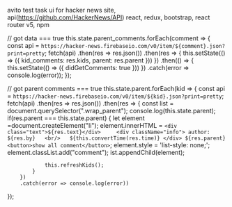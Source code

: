 avito test task
ui for hacker news site, api(https://github.com/HackerNews/API)
react, redux, bootstrap, react router v5, npm






 // got data === true
this.state.parent_comments.forEach(comment => {
    const api = `https://hacker-news.firebaseio.com/v0/item/${comment}.json?print=pretty`;
    fetch(api)
        .then(res => res.json())
        .then(res => {
            this.setState(() => ({
                kid_comments: res.kids,
                parent: res.parent
            }))
        })
        .then(() => {
            this.setState(() => ({
                didGetComments: true
            }))
        })
        .catch(error => console.log(error));
});

// got parent comments === true
this.state.parent.forEach(kid => {
    const api = `https://hacker-news.firebaseio.com/v0/item/${kid}.json?print=pretty`;
    fetch(api)
        .then(res => res.json())
        .then(res => {
            const list = document.querySelector(".wrap_parent");
            console.log(this.state.parent);
            if(res.parent === this.state.parent) {
                let element =document.createElement("li");
                element.innerHTML = `
                    <div class="text">${res.text}</div>    
                    <div className="info">
                        author: ${res.by}  
                        <br/>  
                        ${this.convertTime(res.time)}
                    </div>
                    ${res.parent}
                    <button>show all comment</button>
                `;
                element.style = 'list-style: none;';
                element.classList.add("comment");
                    ist.appendChild(element);

                this.refreshKids();
            } 
        })
        .catch(error => console.log(error))
});